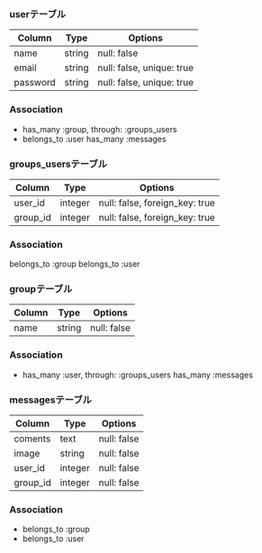### userテーブル

|Column|Type|Options|
|------|----|-------|
|name|string|null: false|
|email|string|null: false, unique: true| 
|password|string|null: false, unique: true| 

### Association
- has_many :group, through: :groups_users
- belongs_to :user
  has_many :messages

###  groups_usersテーブル
|Column|Type|Options|
|------|----|-------|
|user_id|integer|null: false, foreign_key: true|
|group_id|integer|null: false, foreign_key: true|

### Association
  belongs_to :group
  belongs_to :user

### groupテーブル
|Column|Type|Options|
|------|----|-------|
|name|string|null: false|

### Association
- has_many :user, through: :groups_users
  has_many :messages

### messagesテーブル
|Column|Type|Options|
|------|----|-------|
|coments|text|null: false|
|image|string|null: false|
|user_id|integer|null: false|
|group_id|integer|null: false|


### Association
- belongs_to :group
- belongs_to :user